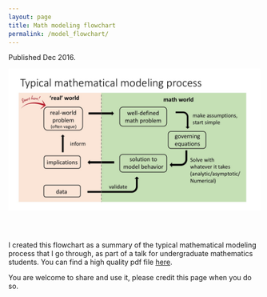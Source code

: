 ```yaml
---
layout: page
title: Math modeling flowchart
permalink: /model_flowchart/
---
```

Published Dec 2016.

<!-- ![flowchart](/files/Model_flowchart/math_model_flowchart.jpg)
--> 

<div id="bg">
 <img style="float: left; margin: 0px 30px 60px 0px;" src="../files/Model_flowchart/math_model_flowchart.jpg" width = "600"/>
 </div>  
 <br />

I created this flowchart as a summary of the typical mathematical modeling process that I go through, as part of a talk for undergraduate mathematics students. You can find a high quality pdf file [here](/files/Model_flowchart/math_model_flowchart.pdf). 

You are welcome to share and use it, please credit this page when you do so. 

